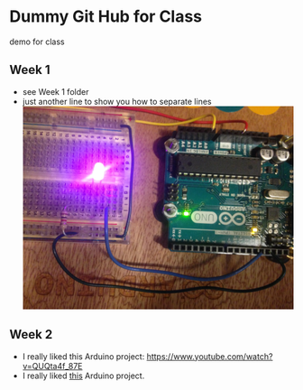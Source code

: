 # Dummy Git Hub for Class
demo for class


## Week 1
- see Week 1 folder
 - just another line to show you how to separate lines
 ![Breadboard](/images/LED_Breadboard2.JPG)

## Week 2
- I really liked this Arduino project: https://www.youtube.com/watch?v=QUQta4f_87E
- I really liked [this](https://www.youtube.com/watch?v=QUQta4f_87E) Arduino project. 



